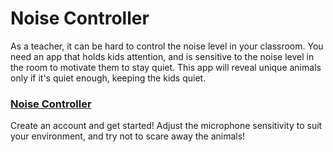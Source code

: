 # Noise Controller

As a teacher, it can be hard to control the noise level in your classroom. You need an app that holds kids attention, and is sensitive to the noise level in the room to motivate them to stay quiet. This app will reveal unique animals only if it's quiet enough, keeping the kids quiet.

### [Noise Controller](https://noise-controller.netlify.com)

Create an account and get started! Adjust the microphone sensitivity to suit your environment, and try not to scare away the animals! 
